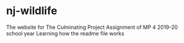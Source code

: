 # nj-wildlife
The website for The Culminating Project Assignment of MP 4 2019-20 school year 
Learning how the readme file works
